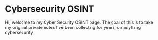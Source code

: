 # Cybersecurity OSINT
Hi, welcome to my Cyber Security OSINT page. The goal of this is to take my original private notes I've been collecting for years, on anything cybersecurity
